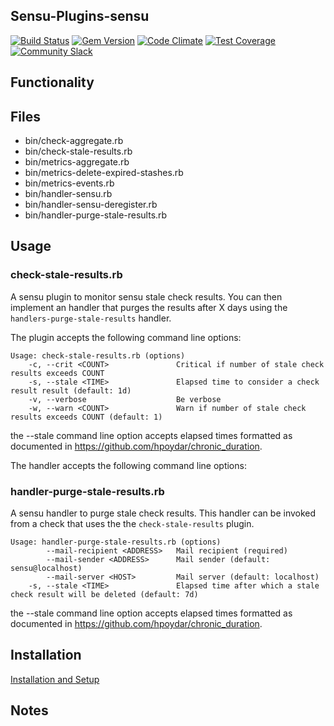 ## Sensu-Plugins-sensu

[![Build Status](https://travis-ci.org/sensu-plugins/sensu-plugins-sensu.svg?branch=master)](https://travis-ci.org/sensu-plugins/sensu-plugins-sensu)
[![Gem Version](https://badge.fury.io/rb/sensu-plugins-sensu.svg)](http://badge.fury.io/rb/sensu-plugins-sensu)
[![Code Climate](https://codeclimate.com/github/sensu-plugins/sensu-plugins-sensu/badges/gpa.svg)](https://codeclimate.com/github/sensu-plugins/sensu-plugins-sensu)
[![Test Coverage](https://codeclimate.com/github/sensu-plugins/sensu-plugins-sensu/badges/coverage.svg)](https://codeclimate.com/github/sensu-plugins/sensu-plugins-sensu)
[![Community Slack](https://slack.sensu.io/badge.svg)](https://slack.sensu.io/badge)

## Functionality

## Files
 * bin/check-aggregate.rb
 * bin/check-stale-results.rb
 * bin/metrics-aggregate.rb
 * bin/metrics-delete-expired-stashes.rb
 * bin/metrics-events.rb
 * bin/handler-sensu.rb
 * bin/handler-sensu-deregister.rb
 * bin/handler-purge-stale-results.rb

## Usage

### check-stale-results.rb

A sensu plugin to monitor sensu stale check results. You can then implement an handler that purges the results after X days using the `handlers-purge-stale-results` handler.

The plugin accepts the following command line options:

```
Usage: check-stale-results.rb (options)
    -c, --crit <COUNT>               Critical if number of stale check results exceeds COUNT
    -s, --stale <TIME>               Elapsed time to consider a check result result (default: 1d)
    -v, --verbose                    Be verbose
    -w, --warn <COUNT>               Warn if number of stale check results exceeds COUNT (default: 1)
```

the --stale command line option accepts elapsed times formatted as documented in https://github.com/hpoydar/chronic_duration.

The handler accepts the following command line options:

### handler-purge-stale-results.rb

A sensu handler to purge stale check results. This handler can be invoked from a check that uses the the `check-stale-results` plugin.

```
Usage: handler-purge-stale-results.rb (options)
        --mail-recipient <ADDRESS>   Mail recipient (required)
        --mail-sender <ADDRESS>      Mail sender (default: sensu@localhost)
        --mail-server <HOST>         Mail server (default: localhost)
    -s, --stale <TIME>               Elapsed time after which a stale check result will be deleted (default: 7d)
```

the --stale command line option accepts elapsed times formatted as documented in https://github.com/hpoydar/chronic_duration.

## Installation

[Installation and Setup](http://sensu-plugins.io/docs/installation_instructions.html)

## Notes
